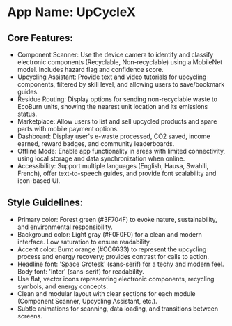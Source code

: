 # **App Name**: UpCycleX

## Core Features:

- Component Scanner: Use the device camera to identify and classify electronic components (Recyclable, Non-recyclable) using a MobileNet model. Includes hazard flag and confidence score.
- Upcycling Assistant: Provide text and video tutorials for upcycling components, filtered by skill level, and allowing users to save/bookmark guides.
- Residue Routing: Display options for sending non-recyclable waste to EcoBurn units, showing the nearest unit location and its emissions status.
- Marketplace: Allow users to list and sell upcycled products and spare parts with mobile payment options.
- Dashboard: Display user's e-waste processed, CO2 saved, income earned, reward badges, and community leaderboards.
- Offline Mode: Enable app functionality in areas with limited connectivity, using local storage and data synchronization when online.
- Accessibility: Support multiple languages (English, Hausa, Swahili, French), offer text-to-speech guides, and provide font scalability and icon-based UI.

## Style Guidelines:

- Primary color: Forest green (#3F704F) to evoke nature, sustainability, and environmental responsibility.
- Background color: Light gray (#F0F0F0) for a clean and modern interface. Low saturation to ensure readability.
- Accent color: Burnt orange (#CC6633) to represent the upcycling process and energy recovery; provides contrast for calls to action.
- Headline font: 'Space Grotesk' (sans-serif) for a techy and modern feel. Body font: 'Inter' (sans-serif) for readability.
- Use flat, vector icons representing electronic components, recycling symbols, and energy concepts.
- Clean and modular layout with clear sections for each module (Component Scanner, Upcycling Assistant, etc.).
- Subtle animations for scanning, data loading, and transitions between screens.